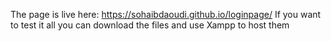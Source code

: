 The page is live here:
https://sohaibdaoudi.github.io/loginpage/
If you want to test it all you can download the files and use Xampp to host them
